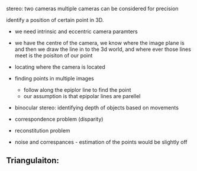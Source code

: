 stereo: two cameras 
multiple cameras can be considered for precision


identify a position of certain point in 3D.
 - we need intrinsic and eccentric camera paramters
 - we have the centre of the camera, we know where the image plane is and then we draw the line  in to the 3d world, and where ever those lines meet  is the poisiton of our point
 - locating where the camera is located
 - finding points in multiple images
	 - follow along the epiplor line to find the point
	 - our assumption is that epipolar lines are parellel
- binocular stereo:   identifying depth of objects based on movements

- correspondence problem (disparity)
- reconstitution problem

- noise and correspances - estimation of the points would be slightly off

Triangulaiton:
 -  
